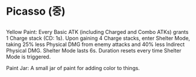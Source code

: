 # Picasso (중)

##

Yellow Paint: Every Basic ATK (including Charged and Combo ATKs) grants 1 Charge stack (CD: 1s). Upon gaining 4 Charge stacks, enter Shelter Mode, taking 25% less Physical DMG from enemy attacks and 40% less Indirect Physical DMG. Shelter Mode lasts 6s. Duration resets every time Shelter Mode is triggered.

Paint Jar: A small jar of paint for adding color to things.
